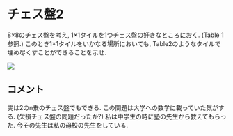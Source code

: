 # チェス盤2

8×8のチェス盤を考え, 1×1タイルを1つチェス盤の好きなところにおく. (Table 1参照.)
このとき1×1タイルをいかなる場所においても, Table2のようなタイルで埋め尽くすことができることを示せ.

![](https://masataka123.github.io/blog3/picture/chess2.jpg)

## コメント
実は2のn乗のチェス盤でもできる.
この問題は大学への数学に載っていた気がする. (欠損チェス盤の問題だったか?)
私は中学生の時に塾の先生から教えてもらった. 今その先生は私の母校の先生をしている. 